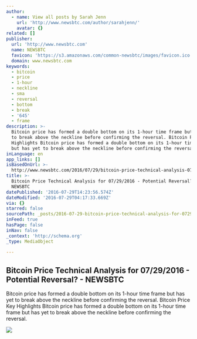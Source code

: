 ```yaml
---
author:
  - name: View all posts by Sarah Jenn
    url: 'http://www.newsbtc.com/author/sarahjenn/'
    avatar: {}
related: []
publisher:
  url: 'http://www.newsbtc.com'
  name: NEWSBTC
  favicon: 'https://s3.amazonaws.com/common-newsbtc/images/favicon.ico'
  domain: www.newsbtc.com
keywords:
  - bitcoin
  - price
  - 1-hour
  - neckline
  - sma
  - reversal
  - bottom
  - break
  - '645'
  - frame
description: >-
  Bitcoin price has formed a double bottom on its 1-hour time frame but has yet
  to break above the neckline before confirming the reversal. Bitcoin Price Key
  Highlights Bitcoin price has formed a double bottom on its 1-hour time frame
  but has yet to break above the neckline before confirming the reversal.
inLanguage: en
app_links: []
isBasedOnUrl: >-
  http://www.newsbtc.com/2016/07/29/bitcoin-price-technical-analysis-07292016-potential-reversal/
title: >-
  Bitcoin Price Technical Analysis for 07/29/2016 - Potential Reversal? -
  NEWSBTC
datePublished: '2016-07-29T14:23:56.574Z'
dateModified: '2016-07-29T04:17:33.669Z'
via: {}
starred: false
sourcePath: _posts/2016-07-29-bitcoin-price-technical-analysis-for-07292016-potential.md
inFeed: true
hasPage: false
inNav: false
_context: 'http://schema.org'
_type: MediaObject

---
```

<article style=""><h1>Bitcoin Price Technical Analysis for 07/29/2016 - Potential Reversal? - NEWSBTC</h1><p>Bitcoin price has formed a double bottom on its 1-hour time frame but has yet to break above the neckline before confirming the reversal. Bitcoin Price Key Highlights Bitcoin price has formed a double bottom on its 1-hour time frame but has yet to break above the neckline before confirming the reversal.</p><img src="http://s3.amazonaws.com/main-newsbtc-images/2016/07/29045731/160729_bitcoin1.png" /></article>